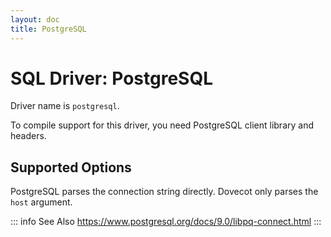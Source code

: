 ```yaml
---
layout: doc
title: PostgreSQL
---
```


# SQL Driver: PostgreSQL

Driver name is `postgresql`.

To compile support for this driver, you need PostgreSQL client library and
headers.

## Supported Options

PostgreSQL parses the connection string directly. Dovecot only parses the
`host` argument.

::: info See Also
https://www.postgresql.org/docs/9.0/libpq-connect.html
:::
